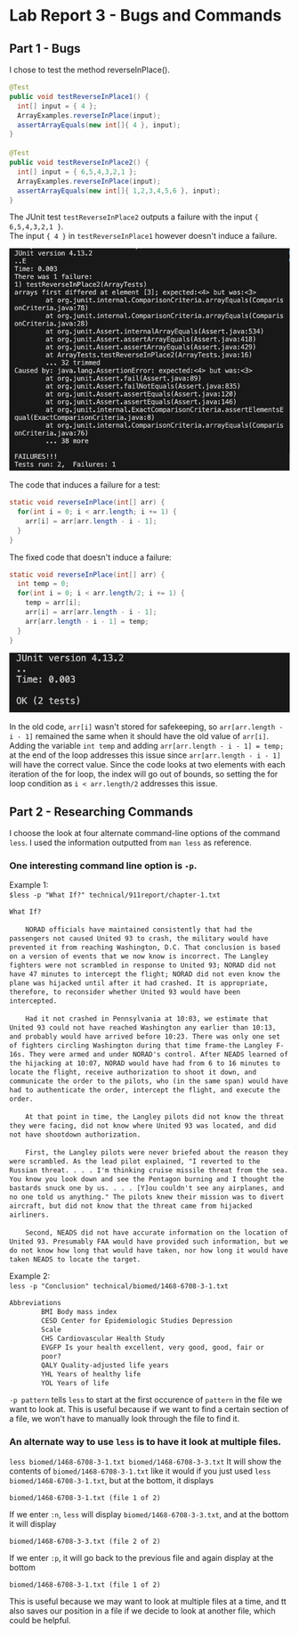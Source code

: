 # Lab Report 3 - Bugs and Commands  
## Part 1 - Bugs  
I chose to test the method reverseInPlace().  

```java
@Test
public void testReverseInPlace1() {
  int[] input = { 4 };
  ArrayExamples.reverseInPlace(input);
  assertArrayEquals(new int[]{ 4 }, input);
}

@Test 
public void testReverseInPlace2() {
  int[] input = { 6,5,4,3,2,1 };
  ArrayExamples.reverseInPlace(input);
  assertArrayEquals(new int[]{ 1,2,3,4,5,6 }, input);
}
```   
The JUnit test `testReverseInPlace2` outputs a failure with the input `{ 6,5,4,3,2,1 }`.  
The input `{ 4 }` in `testReverseInPlace1` however doesn't induce a failure.  

![failure-output](failure-output.png)  

The code that induces a failure for a test:  
```java
static void reverseInPlace(int[] arr) {
  for(int i = 0; i < arr.length; i += 1) {
    arr[i] = arr[arr.length - i - 1];
  }
}
```
The fixed code that doesn't induce a failure:  
```java
static void reverseInPlace(int[] arr) {
  int temp = 0;
  for(int i = 0; i < arr.length/2; i += 1) {
    temp = arr[i];
    arr[i] = arr[arr.length - i - 1];
    arr[arr.length - i - 1] = temp;
  }
}
```
![no-failure-output](no-failure-output.png)  

In the old code, `arr[i]` wasn't stored for safekeeping, so `arr[arr.length - i - 1]` remained the same when it should have the old value of `arr[i]`. Adding the variable `int temp` and adding `arr[arr.length - i - 1] = temp;` at the end of the loop addresses this issue since `arr[arr.length - i - 1]` will have the correct value. Since the code looks at two elements with each iteration of the for loop, the index will go out of bounds, so setting the for loop condition as `i < arr.length/2` addresses this issue.  

## Part 2 - Researching Commands   
I choose the look at four alternate command-line options of the command `less`. I used the information outputted from `man less` as reference.  

### One interesting command line option is `-p`.

Example 1:  
`$less -p "What If?" technical/911report/chapter-1.txt`

```
What If?

    NORAD officials have maintained consistently that had the passengers not caused United 93 to crash, the military would have prevented it from reaching Washington, D.C. That conclusion is based on a version of events that we now know is incorrect. The Langley fighters were not scrambled in response to United 93; NORAD did not have 47 minutes to intercept the flight; NORAD did not even know the plane was hijacked until after it had crashed. It is appropriate, therefore, to reconsider whether United 93 would have been intercepted.

    Had it not crashed in Pennsylvania at 10:03, we estimate that United 93 could not have reached Washington any earlier than 10:13, and probably would have arrived before 10:23. There was only one set of fighters circling Washington during that time frame-the Langley F-16s. They were armed and under NORAD's control. After NEADS learned of the hijacking at 10:07, NORAD would have had from 6 to 16 minutes to locate the flight, receive authorization to shoot it down, and communicate the order to the pilots, who (in the same span) would have had to authenticate the order, intercept the flight, and execute the order.

    At that point in time, the Langley pilots did not know the threat they were facing, did not know where United 93 was located, and did not have shootdown authorization.

    First, the Langley pilots were never briefed about the reason they were scrambled. As the lead pilot explained, "I reverted to the Russian threat. . . . I'm thinking cruise missile threat from the sea. You know you look down and see the Pentagon burning and I thought the bastards snuck one by us. . . . [Y]ou couldn't see any airplanes, and no one told us anything." The pilots knew their mission was to divert aircraft, but did not know that the threat came from hijacked airliners.

    Second, NEADS did not have accurate information on the location of United 93. Presumably FAA would have provided such information, but we do not know how long that would have taken, nor how long it would have taken NEADS to locate the target.
```

Example 2:  
`less -p "Conclusion" technical/biomed/1468-6708-3-1.txt`

```
Abbreviations
        BMI Body mass index
        CESD Center for Epidemiologic Studies Depression
        Scale
        CHS Cardiovascular Health Study
        EVGFP Is your health excellent, very good, good, fair or
        poor?
        QALY Quality-adjusted life years
        YHL Years of healthy life
        YOL Years of life
```

`-p pattern` tells `less` to start at the first occurence of `pattern` in the file we want to look at. This is useful because if we want to find a certain section of a file, we won't have to manually look through the file to find it.  

### An alternate way to use `less` is to have it look at multiple files.  
`less biomed/1468-6708-3-1.txt biomed/1468-6708-3-3.txt`
It will show the contents of `biomed/1468-6708-3-1.txt` like it would if you just used `less biomed/1468-6708-3-1.txt`, but at the bottom, it displays
```
biomed/1468-6708-3-1.txt (file 1 of 2)
```  
If we enter `:n`, `less` will display `biomed/1468-6708-3-3.txt`, and at the bottom it will display 
```
biomed/1468-6708-3-3.txt (file 2 of 2)
```  
If we enter `:p`, it will go back to the previous file and again display at the bottom 
```
biomed/1468-6708-3-1.txt (file 1 of 2)
```
This is useful because we may want to look at multiple files at a time, and tt also saves our position in a file if we decide to look at another file, which could be helpful.  




      
